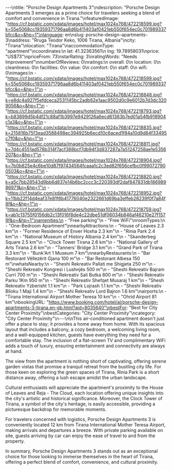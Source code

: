 ---\ntitle: "Porsche Design Apartments 3"\ndescription: "Porsche Design Apartments 3 emerges as a prime choice for travelers seeking a blend of comfort and convenience in Tirana."\nfeaturedImage: "https://cf.bstatic.com/xdata/images/hotel/max1024x768/472218599.jpg?k=55e5068cc19359371796aa8d6b411403af0421eb550f654ec0c701989337bfcc&o=&hp=1"\nlanguage: en\nslug: porsche-design-apartments-3\naddress: "Rruga Teodor Keko, 1006 Tirana, Albania"\ncity: "Tirana"\nlocation: "Tirana"\naccommodationType: "apartment"\ncoordinates:\n  lat: 41.32363561\n  lng: 19.78958031\nprice: "US$73"\npriceFrom: 73\nstarRating: 3\nratingWords: "Needs Improvement"\nnumberOfReviews: 0\nratings:\n  overall: 0\n  location: 0\n  cleanliness: 0\n  facilities: 0\n  value: 0\n  comfort: 0\n  staff: 0\n  wifi: 0\nimages:\n  - "https://cf.bstatic.com/xdata/images/hotel/max1024x768/472218599.jpg?k=55e5068cc19359371796aa8d6b411403af0421eb550f654ec0c701989337bfcc&o=&hp=1"\n  - "https://cf.bstatic.com/xdata/images/hotel/max1024x768/472218848.jpg?k=e8dc4a927f5efdceca2531145bc2adb62e1aac9502d0c9e6012b7d3dc3209056&o=&hp=1"\n  - "https://cf.bstatic.com/xdata/images/hotel/max1024x768/472218793.jpg?k=b83899d5b4df21c88af1b3997e9429126a6ecd61363b7ed01a54fb918904c1a3&o=&hp=1"\n  - "https://cf.bstatic.com/xdata/images/hotel/max1024x768/472218835.jpg?k=215816b75f3ead3588498ec394925b6ecd10c6aced1f84a10d9d84f33495c7f0&o=&hp=1"\n  - "https://cf.bstatic.com/xdata/images/hotel/max1024x768/472218811.jpg?k=7d4c4551ad578b314f7acf388bcf7db94f3d837287a7a51247258ae1e5356207&o=&hp=1"\n  - "https://cf.bstatic.com/xdata/images/hotel/max1024x768/472218904.jpg?k=7b0b825e4c6be10d87f97434564fcaaa1c2c3ed82f656cefbc0f990727900503&o=&hp=1"\n  - "https://cf.bstatic.com/xdata/images/hotel/max1024x768/472218820.jpg?k=a5c7bb28543d9bb6d837e14b6bc2ccc3c220393df2daf847831db18698986971&o=&hp=1"\n  - "https://cf.bstatic.com/xdata/images/hotel/max1024x768/472218952.jpg?k=11bb22f14d4eaf37e81f6b41776040e2322661d69ba3effeb28239f0f7a84f8f&o=&hp=1"\n  - "https://cf.bstatic.com/xdata/images/hotel/max1024x768/472218759.jpg?k=ab1c13755f0156db2c13f016f8de4c22dbe51df06034b846af46210e27f1579f&o=&hp=1"\namenities:\n  - "Free parking"\n  - "Free WiFi"\nroomTypes:\n  - "One-Bedroom Apartment"\nnearbyAttractions:\n  - "House of Leaves 2.3 km"\n  - "Former Residence of Enver Hoxha 2.3 km"\n  - "Rinia Park 2.4 km"\n  - "National Museum of History Albania 2.4 km"\n  - "Skanderbeg Square 2.5 km"\n  - "Clock Tower Tirana 2.6 km"\n  - "National Gallery of Arts Tirana 2.6 km"\n  - "Tanners' Bridge 3.1 km"\n  - "Grand Park of Tirana 3.3 km"\n  - "Bunk'Art 1 Museum 7 km"\nnearbyRestaurants:\n  - "Bar Restorant Vëllezërit Gjana 100 m"\n  - "Bar Restorant Albesa 150 m"\nwhatsNearby:\n  - "Sheshi Rekreativ Pallati me Shigjeta 250 m"\n  - "Sheshi Rekreativ Kongresi i Lushnjës 500 m"\n  - "Sheshi Rekreativ Bajram Curri 700 m"\n  - "Sheshi Rekreativ Sali Butka 800 m"\n  - "Sheshi Rekreativ Parku 1Km 950 m"\n  - "Sheshi Rekreativ Shefqet Musaraj 1 km"\n  - "Shesh Rekreativ Yzberisht 1.1 km"\n  - "Park Lojrash 1.1 km"\n  - "Sheshi Rekreativ Blloku 1 Maji 1.4 km"\n  - "Sheshi Rekreativ Lord Bajron 1.6 km"\nairports:\n  - "Tirana International Airport Mother Teresa 10 km"\n  - "Ohrid Airport 81 km"\nbookingURL: "https://www.booking.com/hotel/al/porsche-design-apartments-3-tirana.en-gb.html?aid=8035640"\nbestFor: "Best for City Center Proximity"\nbestCategories: "City Center Proximity"\ncategory: "City Center Proximity"\n---\n\nThis air-conditioned apartment doesn't just offer a place to stay; it provides a home away from home. With its spacious layout that includes a balcony, a cozy bedroom, a welcoming living room, and a well-equipped kitchen, guests have everything they need for a comfortable stay. The inclusion of a flat-screen TV and complimentary WiFi adds a touch of luxury, ensuring entertainment and connectivity are always at hand.

The view from the apartment is nothing short of captivating, offering serene garden vistas that promise a tranquil retreat from the bustling city life. For those keen on exploring the green spaces of Tirana, Rinia Park is a short distance away, offering a lush escape amidst the urban landscape.

Cultural enthusiasts will appreciate the apartment's proximity to the House of Leaves and Reja - The Cloud, each location offering unique insights into the city's artistic and historical significance. Moreover, the Clock Tower of Tirana, a symbol of the city's heritage, is easily accessible, providing a picturesque backdrop for memorable moments.

For travelers concerned with logistics, Porsche Design Apartments 3 is conveniently located 12 km from Tirana International Mother Teresa Airport, making arrivals and departures a breeze. With private parking available on site, guests arriving by car can enjoy the ease of travel to and from the property.

In summary, Porsche Design Apartments 3 stands out as an exceptional choice for those looking to immerse themselves in the heart of Tirana, offering a perfect blend of comfort, convenience, and cultural proximity.